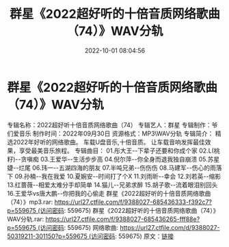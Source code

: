 ﻿---
title: 群星《2022超好听的十倍音质网络歌曲（74）》WAV分轨
date: 2022-10-01 08:04:56
categories: WAV车载音乐、镜像
tags: 华语中文
---
# 群星《2022超好听的十倍音质网络歌曲（74）》WAV分轨

专辑名称：2022超好听十倍音质网络歌曲（74）
专辑艺人：群星
专辑制作：爷们爱音乐
制作时间：2022年09月30日
资源格式：MP3\WAV分轨
专辑简介：
精选2022年好听的网络歌曲。
车载U盘音乐,十倍音质。
让车载音响发挥最佳效果，享受最美音乐旅程。
专辑曲目：
01.彤大王--下辈子还要和你成个家
02.L(桃籽)--贪嗔痴
03.王爱华--生活步步高
04.倪尔萍--你全身而退我独自崩溃
05.苏星婕--烂尾
06.玮一--五湖四海的朋友
07.半吨兄弟--伤伤伤
08.马建军--伤心的雨落下
09.孙楠--我在我爱
10.夏婉安--时间打了个X
11.刘雨昕--幸会
12.刘若英--缩影
13.红蔷薇--相爱太难分手却简单
14.猫儿--兄弟求醉
15.胡子歌--流着眼泪别回头
16.王爱华vs唐大鹏--你把我的心偷走
群星《2022超好听的十倍音质网络歌曲（74）》mp3.rar: https://url27.ctfile.com/f/9388027-685436333-f392c7?p=559675 (访问密码:
559675)
群星《2022超好听的十倍音质网络歌曲（74）》WAV分轨.rar: https://url27.ctfile.com/f/9388027-685436265-fff88e?p=559675 (访问密码:
559675)
网络歌曲: https://url27.ctfile.com/d/9388027-50319211-301150?p=559675 (访问密码:
559675)
原文：[链接](https://blog.sina.com.cn/s/blog_1647c7e7601030zp7.html)